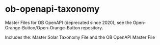 # ob-openapi-taxonomy
Master Files for OB OpenAPI (deprecated since 2020), see the Open-Orange-Button/Open-Orange-Button repository.

Includes the:
Master Solar Taxonomy File and the OB OpenAPI Master File
